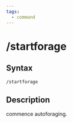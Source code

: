 ```yaml
---
tags:
  - command
---
```


# /startforage

## Syntax

<!--cmd-syntax-start-->
```eqcommand
/startforage
```
<!--cmd-syntax-end-->

## Description

<!--cmd-desc-start-->
commence autoforaging.
<!--cmd-desc-end-->